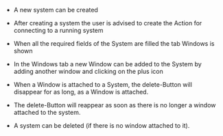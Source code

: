 - A new system can be created

- After creating a system the user is advised to create the Action for connecting to a running system

- When all the required fields of the System are filled the tab Windows is shown

- In the Windows tab a new Window can be added to the System by adding another window and clicking on the plus icon

- When a Window is attached to a System, the delete-Button will disappear for as long, as a Window is attached.
- The delete-Button will reappear as soon as there is no longer a window attached to the system.

- A system can be deleted (if there is no window attached to it).
